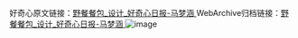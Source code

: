 好奇心原文链接：[野餐餐包_设计_好奇心日报-马梦涵 ](https://www.qdaily.com/articles/10552.html)
WebArchive归档链接：[野餐餐包_设计_好奇心日报-马梦涵 ](http://web.archive.org/web/20190623160659/https://www.qdaily.com/articles/10552.html)
![image](http://ww3.sinaimg.cn/large/007d5XDply1g3w1rj0lmnj30u039lgyh)